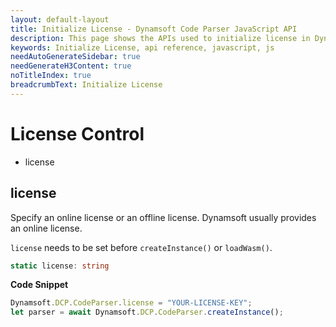 ```yaml
---
layout: default-layout
title: Initialize License - Dynamsoft Code Parser JavaScript API
description: This page shows the APIs used to initialize license in Dynamsoft Code Parser JavaScript SDK.
keywords: Initialize License, api reference, javascript, js
needAutoGenerateSidebar: true
needGenerateH3Content: true
noTitleIndex: true
breadcrumbText: Initialize License
---
```


# License Control

* license


## license

Specify an online license or an offline license. Dynamsoft usually provides an online license. 

`license` needs to be set before `createInstance()` or `loadWasm()`.

```typescript
static license: string
```

**Code Snippet**

```js
Dynamsoft.DCP.CodeParser.license = "YOUR-LICENSE-KEY";
let parser = await Dynamsoft.DCP.CodeParser.createInstance();
```